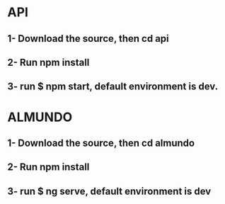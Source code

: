 # API
## 1- Download the source, then cd api
## 2- Run npm install
## 3- run $ npm start, default environment is dev.

# ALMUNDO
## 1- Download the source, then cd almundo
## 2- Run npm install
## 3- run $ ng serve, default environment is dev
